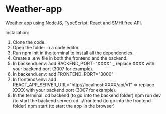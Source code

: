 # Weather-app

Weather app using NodeJS, TypeScript, React and SMHI free API.

Installation:
1. Clone the code.
2. Open the folder in a code editor.
3. Run npm init in the terminal to install all the dependencies.
4. Create a .env file in both the frontend and the backend.
5. In backend/.env: add BACKEND_PORT="XXXX" _ replace XXXX with your backend port (3007 for example).
6. In backend/.env: add FRONTEND_PORT="3000" 
7. In frontend/.env: add REACT_APP_SERVER_URL="http://localhost:XXXX/api/v1" => replace XXXX with your backend port (3007 for example).
8. In the terminal:
      cd backend (to go into the backend folder)
      npm run dev (to start the backend server)
      cd ../frontend (to go into the frontend folder)
      npm start (to start the app in the browser)
